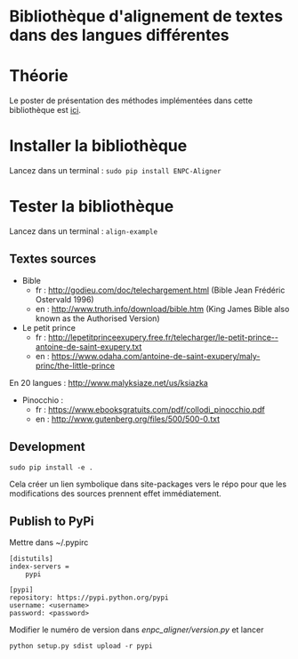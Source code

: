 # Bibliothèque d'alignement de textes dans des langues différentes

# Théorie

Le poster de présentation des méthodes implémentées dans cette bibliothèque est [ici](/doc/theory.pdf).

# Installer la bibliothèque

Lancez dans un terminal :
`sudo pip install ENPC-Aligner`

# Tester la bibliothèque

Lancez dans un terminal :
`align-example`

## Textes sources

* Bible
  * fr : http://godieu.com/doc/telechargement.html (Bible Jean Frédéric Ostervald 1996)
  * en : http://www.truth.info/download/bible.htm (King James Bible also known as the Authorised Version)
* Le petit prince
  * fr : http://lepetitprinceexupery.free.fr/telecharger/le-petit-prince--antoine-de-saint-exupery.txt
  * en : https://www.odaha.com/antoine-de-saint-exupery/maly-princ/the-little-prince

En 20 langues : http://www.malyksiaze.net/us/ksiazka

* Pinocchio :
  * fr : https://www.ebooksgratuits.com/pdf/collodi_pinocchio.pdf
  * en : http://www.gutenberg.org/files/500/500-0.txt

## Development

```
sudo pip install -e .
```
Cela créer un lien symbolique dans site-packages vers le répo pour que les modifications des sources prennent effet immédiatement.

## Publish to PyPi

Mettre dans ~/.pypirc
```
[distutils]
index-servers =
    pypi

[pypi]
repository: https://pypi.python.org/pypi
username: <username>
password: <password>
```

Modifier le numéro de version dans *enpc_aligner/version.py* et lancer
```
python setup.py sdist upload -r pypi
```
